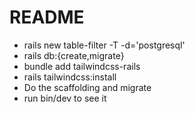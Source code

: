 # README

* rails new table-filter -T -d='postgresql'
* rails db:{create,migrate}
* bundle add tailwindcss-rails
* rails tailwindcss:install
* Do the scaffolding and migrate
* run bin/dev to see it
